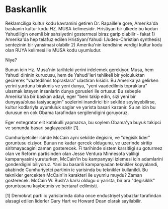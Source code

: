 # Baskanlik

Reklamciliga kultur kodu kavramini getiren Dr. Rapaille'e gore, Amerika'da baskanin kultur kodu HZ. MUSA kelimesidir. Hristiyan bir ulkede bu kodun Yahudiligin onemli bir sahsiyetini gostermesi biraz garip olabilir - fakat 1) Amerika'da hep telafuz edilen Hristiyan/Yahudi (Judeo-Christian synthesis) sentezinin bir yansimasi olabilir 2) Amerika'nin kendisine verdigi kultur kodu olan RUYA kelimesi ile MUSA kodu uyumludur.

Niye?

Bunun icin Hz. Musa'nin tarihteki yerini irdelemek gerekiyor. Musa, hem Yahudi dininin kurucusu, hem de Yahudi'leri tehlikeli bir yolculuktan gecirerek "vaatedilmis topraklara" ulastiran kisidir. Bu Amerika'ya gelirken yerini yurdunu birakmis ve yeni dunya, "yeni vaadedilmis topraklara" ulasmak isteyen insanlarin dunya gorusleri ile ortusur. Bu sebeple Amerika'da bir baskan adayi, eger "beni takip edin, sizi yeni bir dunyaya/olusa tasiyacagim" sozlerini inandirici bir sekilde soyleyebilirse, kultur kodlariyla uyumluluk saglar ve yarista basari kazanir. Su an icin bu durusun en cok Obama tarafindan sergilendigini goruyoruz.

Eger entegrator elit katakulli yapmazsa, bu soylem Obama'ya buyuk takipci ve sonunda basari saglayacaktir [1].

Cumhuriyetciler icinde McCain ayni sekilde degisim, ve "degisik lider" goruntusu ciziyor. Bunun ne kadar gercek oldugunu, ve uzerinde siritip siritmayacagini zaman gosterecek. Fi tarihinde sistem karsitligi su goturmez olan ve Reform partisinden olan Jesse Ventura Minnesota valiligi kampanyasini yuruturken, McCain'in bu kampanyayi izlemesi icin adamlarini gonderdigini biliyoruz. Yani bu basarili kampanyadan teknikler kopyalandi, akabinde Cumhuriyetci partinin ic yarisinda bu teknikler kullanildi. Bu teknikler gercekten McCain'in karakteri ile uyumlu muydu? Zaman gosterecek. McCain W. Bush'a karsi oldugu o yarista, bir ara "degisiklik" goruntusunu kaybetmis ve bertaraf edilmisti.

[1] Demokrat parti ic yarislarinda daha once endustriyel yobazlar tarafindan alasagi edilen liderler Gary Hart ve Howard Dean olarak sayilabilir.
